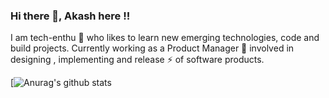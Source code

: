 ### Hi there 👋, Akash here !!

I am tech-enthu  🔭 who likes to learn new emerging technologies, code and build projects.
Currently working as a Product Manager 👯 involved in designing , implementing and release ⚡ of software products.

[![Anurag's github stats](https://github-readme-stats.vercel.app/api?username=aku13693://github.com/aku13693-readme-stats)
<!--
**aku13693/aku13693** is a ✨ _special_ ✨ repository because its `README.md` (this file) appears on your GitHub profile.



- 🔭 I’m currently working on Javascript, Node Js, EJS
- 🌱 I’m currently learning full stack software development
- 👯 I’m looking to collaborate on ...
- 🤔 I’m looking for help with ...
- 💬 Ask me about ...
- 📫 How to reach me: ...
- 😄 Pronouns: ...
- ⚡ Fun fact: ...
-->
